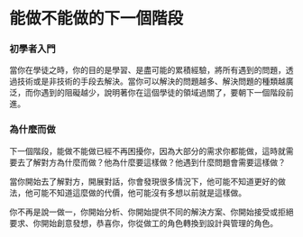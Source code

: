 # 能做不能做的下一個階段

### 初學者入門
當你在學徒之時，你的目的是學習、是盡可能的累積經驗，將所有遇到的問題，透過技術或是非技術的手段去解決。當你可以解決的問題越多、解決問題的種類越廣泛，而你遇到的阻礙越少，說明著你在這個學徒的領域過關了，要朝下一個階段前進。

### 為什麼而做
下一個階段，能做不能做已經不再困擾你，因為大部分的需求你都能做，這時就需要去了解對方為什麼而做？他為什麼要這樣做？他遇到什麼問題會需要這樣做？

當你開始去了解對方，開展對話，你會發現很多情況下，他可能不知道更好的做法，他可能不知道這麼做的代價，他可能沒有多想以前就是這樣做。

你不再是說一做一，你開始分析、你開始提供不同的解決方案、你開始接受或拒絕要求、你開始創意發想，恭喜你，你從做工的角色轉換到設計與管理的角色。
